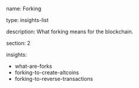 name: Forking

type: insights-list

description: What forking means for the blockchain.

section: 2

insights:
 - what-are-forks
 - forking-to-create-altcoins
 - forking-to-reverse-transactions
